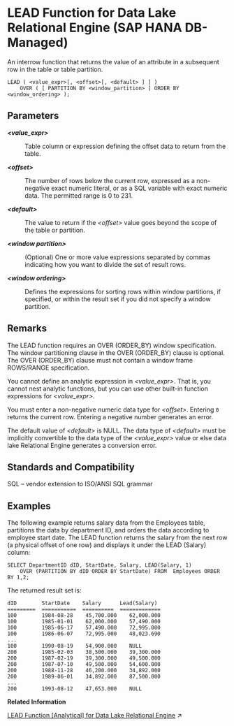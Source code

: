 <!-- loiob6a23b08149640eab401cd98acf6b638 -->

# LEAD Function for Data Lake Relational Engine \(SAP HANA DB-Managed\)

An interrow function that returns the value of an attribute in a subsequent row in the table or table partition.



```
LEAD ( <value_expr>[, <offset>[, <default> ] ] ) 
    OVER ( [ PARTITION BY <window_partition> ] ORDER BY <window_ordering> );
```



<a name="loiob6a23b08149640eab401cd98acf6b638__section_bmd_kdh_trb"/>

## Parameters


<dl>
<dt><b>

*<value\_expr\>*

</b></dt>
<dd>

Table column or expression defining the offset data to return from the table.



</dd><dt><b>

*<offset\>*

</b></dt>
<dd>

The number of rows below the current row, expressed as a non-negative exact numeric literal, or as a SQL variable with exact numeric data. The permitted range is 0 to 231.



</dd><dt><b>

*<default\>*

</b></dt>
<dd>

The value to return if the *<offset\>* value goes beyond the scope of the table or partition.



</dd><dt><b>

*<window partition\>*

</b></dt>
<dd>

\(Optional\) One or more value expressions separated by commas indicating how you want to divide the set of result rows.



</dd><dt><b>

*<window ordering\>*

</b></dt>
<dd>

Defines the expressions for sorting rows within window partitions, if specified, or within the result set if you did not specify a window partition.



</dd>
</dl>



<a name="loiob6a23b08149640eab401cd98acf6b638__section_zfs_kdh_trb"/>

## Remarks

The LEAD function requires an OVER \(ORDER\_BY\) window specification. The window partitioning clause in the OVER \(ORDER\_BY\) clause is optional. The OVER \(ORDER\_BY\) clause must not contain a window frame ROWS/RANGE specification.

You cannot define an analytic expression in *<value\_expr\>*. That is, you cannot nest analytic functions, but you can use other built-in function expressions for *<value\_expr\>*.

You must enter a non-negative numeric data type for *<offset\>*. Entering `0` returns the current row. Entering a negative number generates an error.

The default value of *<default\>* is NULL. The data type of *<default\>* must be implicitly convertible to the data type of the *<value\_expr\>* value or else data lake Relational Engine generates a conversion error.



<a name="loiob6a23b08149640eab401cd98acf6b638__section_yyk_ldh_trb"/>

## Standards and Compatibility

SQL – vendor extension to ISO/ANSI SQL grammar



<a name="loiob6a23b08149640eab401cd98acf6b638__section_qbd_mdh_trb"/>

## Examples

The following example returns salary data from the Employees table, partitions the data by department ID, and orders the data according to employee start date. The LEAD function returns the salary from the next row \(a physical offset of one row\) and displays it under the LEAD \(Salary\) column:

```
SELECT DepartmentID dID, StartDate, Salary, LEAD(Salary, 1) 
    OVER (PARTITION BY dID ORDER BY StartDate) FROM  Employees ORDER BY 1,2;
```

The returned result set is:

```
dID        StartDate    Salary      Lead(Salary)
=========  ===========  ==========  =============
100        1984-08-28    45,700.000    62,000.000
100        1985-01-01    62,000.000    57,490.000
100        1985-06-17    57,490.000    72,995.000
100        1986-06-07    72,995.000    48,023.690
...
100        1990-08-19    54,900.000    NULL
200        1985-02-03    38,500.000    39,300.000
200        1987-02-19    39,300.000    49,500.000
200        1987-07-10    49,500.000    54,600.000
200        1988-11-28    46,200.000    34,892.000
200        1989-06-01    34,892.000    87,500.000
...
200        1993-08-12    47,653.000    NULL
```

**Related Information**  


[LEAD Function \[Analytical\] for Data Lake Relational Engine](https://help.sap.com/viewer/19b3964099384f178ad08f2d348232a9/2024_3_QRC/en-US/a55d051484f21015b82fe3d1795a7a94.html "An interrow function that returns the value of an attribute in a subsequent row in the table or table partition.") :arrow_upper_right:

